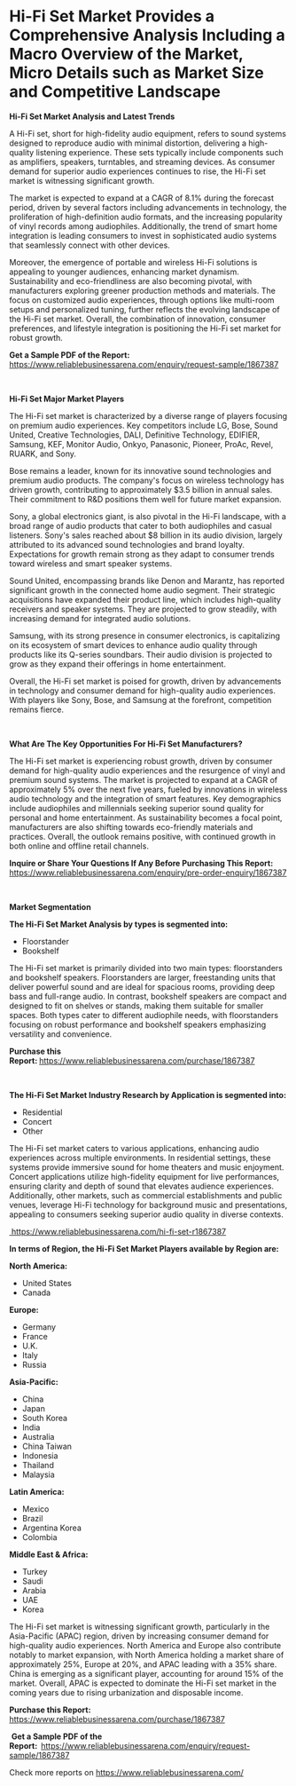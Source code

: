 <p><h1>Hi-Fi Set Market Provides a Comprehensive Analysis Including a Macro Overview of the Market, Micro Details such as Market Size and Competitive Landscape</h1></p><p><strong>Hi-Fi Set Market Analysis and Latest Trends</strong></p>
<p><p>A Hi-Fi set, short for high-fidelity audio equipment, refers to sound systems designed to reproduce audio with minimal distortion, delivering a high-quality listening experience. These sets typically include components such as amplifiers, speakers, turntables, and streaming devices. As consumer demand for superior audio experiences continues to rise, the Hi-Fi set market is witnessing significant growth. </p><p>The market is expected to expand at a CAGR of 8.1% during the forecast period, driven by several factors including advancements in technology, the proliferation of high-definition audio formats, and the increasing popularity of vinyl records among audiophiles. Additionally, the trend of smart home integration is leading consumers to invest in sophisticated audio systems that seamlessly connect with other devices. </p><p>Moreover, the emergence of portable and wireless Hi-Fi solutions is appealing to younger audiences, enhancing market dynamism. Sustainability and eco-friendliness are also becoming pivotal, with manufacturers exploring greener production methods and materials. The focus on customized audio experiences, through options like multi-room setups and personalized tuning, further reflects the evolving landscape of the Hi-Fi set market. Overall, the combination of innovation, consumer preferences, and lifestyle integration is positioning the Hi-Fi set market for robust growth.</p></p>
<p><strong>Get a Sample PDF of the Report:&nbsp;</strong> <a href="https://www.reliablebusinessarena.com/enquiry/request-sample/1867387?utm_campaign=2206&utm_medium=2&utm_source=Github&utm_content=ia&utm_term=05042025&utm_id=hi-fi-set">https://www.reliablebusinessarena.com/enquiry/request-sample/1867387</a></p>
<p>&nbsp;</p>
<p><strong>Hi-Fi Set Major Market Players</strong></p>
<p><p>The Hi-Fi set market is characterized by a diverse range of players focusing on premium audio experiences. Key competitors include LG, Bose, Sound United, Creative Technologies, DALI, Definitive Technology, EDIFIER, Samsung, KEF, Monitor Audio, Onkyo, Panasonic, Pioneer, ProAc, Revel, RUARK, and Sony. </p><p>Bose remains a leader, known for its innovative sound technologies and premium audio products. The company's focus on wireless technology has driven growth, contributing to approximately $3.5 billion in annual sales. Their commitment to R&D positions them well for future market expansion.</p><p>Sony, a global electronics giant, is also pivotal in the Hi-Fi landscape, with a broad range of audio products that cater to both audiophiles and casual listeners. Sony's sales reached about $8 billion in its audio division, largely attributed to its advanced sound technologies and brand loyalty. Expectations for growth remain strong as they adapt to consumer trends toward wireless and smart speaker systems.</p><p>Sound United, encompassing brands like Denon and Marantz, has reported significant growth in the connected home audio segment. Their strategic acquisitions have expanded their product line, which includes high-quality receivers and speaker systems. They are projected to grow steadily, with increasing demand for integrated audio solutions.</p><p>Samsung, with its strong presence in consumer electronics, is capitalizing on its ecosystem of smart devices to enhance audio quality through products like its Q-series soundbars. Their audio division is projected to grow as they expand their offerings in home entertainment.</p><p>Overall, the Hi-Fi set market is poised for growth, driven by advancements in technology and consumer demand for high-quality audio experiences. With players like Sony, Bose, and Samsung at the forefront, competition remains fierce.</p></p>
<p>&nbsp;</p>
<p><strong>What Are The Key Opportunities For Hi-Fi Set Manufacturers?</strong></p>
<p><p>The Hi-Fi set market is experiencing robust growth, driven by consumer demand for high-quality audio experiences and the resurgence of vinyl and premium sound systems. The market is projected to expand at a CAGR of approximately 5% over the next five years, fueled by innovations in wireless audio technology and the integration of smart features. Key demographics include audiophiles and millennials seeking superior sound quality for personal and home entertainment. As sustainability becomes a focal point, manufacturers are also shifting towards eco-friendly materials and practices. Overall, the outlook remains positive, with continued growth in both online and offline retail channels.</p></p>
<p><strong>Inquire or Share Your Questions If Any Before Purchasing This Report:</strong> <a href="https://www.reliablebusinessarena.com/enquiry/pre-order-enquiry/1867387?utm_campaign=2206&utm_medium=2&utm_source=Github&utm_content=ia&utm_term=05042025&utm_id=hi-fi-set">https://www.reliablebusinessarena.com/enquiry/pre-order-enquiry/1867387</a></p>
<p>&nbsp;</p>
<p><strong>Market Segmentation</strong></p>
<p><strong>The Hi-Fi Set Market Analysis by types is segmented into:</strong></p>
<p><ul><li>Floorstander</li><li>Bookshelf</li></ul></p>
<p><p>The Hi-Fi set market is primarily divided into two main types: floorstanders and bookshelf speakers. Floorstanders are larger, freestanding units that deliver powerful sound and are ideal for spacious rooms, providing deep bass and full-range audio. In contrast, bookshelf speakers are compact and designed to fit on shelves or stands, making them suitable for smaller spaces. Both types cater to different audiophile needs, with floorstanders focusing on robust performance and bookshelf speakers emphasizing versatility and convenience.</p></p>
<p><strong>Purchase this Report:&nbsp;</strong><a href="https://www.reliablebusinessarena.com/purchase/1867387?utm_campaign=2206&utm_medium=2&utm_source=Github&utm_content=ia&utm_term=05042025&utm_id=hi-fi-set">https://www.reliablebusinessarena.com/purchase/1867387</a></p>
<p>&nbsp;</p>
<p><strong>The Hi-Fi Set Market Industry Research by Application is segmented into:</strong></p>
<p><ul><li>Residential</li><li>Concert</li><li>Other</li></ul></p>
<p><p>The Hi-Fi set market caters to various applications, enhancing audio experiences across multiple environments. In residential settings, these systems provide immersive sound for home theaters and music enjoyment. Concert applications utilize high-fidelity equipment for live performances, ensuring clarity and depth of sound that elevates audience experiences. Additionally, other markets, such as commercial establishments and public venues, leverage Hi-Fi technology for background music and presentations, appealing to consumers seeking superior audio quality in diverse contexts.</p></p>
<p><a href="https://www.reliablebusinessarena.com/hi-fi-set-r1867387?utm_campaign=2206&utm_medium=2&utm_source=Github&utm_content=ia&utm_term=05042025&utm_id=hi-fi-set">&nbsp;https://www.reliablebusinessarena.com/hi-fi-set-r1867387</a></p>
<p><strong>In terms of Region, the Hi-Fi Set Market Players available by Region are:</strong></p>
<p>
    <p> <strong> North America: </strong>
        <ul>
            <li>United States</li>
            <li>Canada</li>
        </ul>
        </p> 
    <p> <strong> Europe: </strong>
        <ul>
            <li>Germany</li>
            <li>France</li>
            <li>U.K.</li>
            <li>Italy</li>
            <li>Russia</li>
        </ul>
        </p> 
    <p> <strong> Asia-Pacific: </strong>
        <ul>
            <li>China</li>
            <li>Japan</li>
            <li>South Korea</li>
            <li>India</li>
            <li>Australia</li>
            <li>China Taiwan</li>
            <li>Indonesia</li>
            <li>Thailand</li>
            <li>Malaysia</li>
        </ul>
        </p> 
    <p> <strong> Latin America: </strong>
        <ul>
            <li>Mexico</li>
            <li>Brazil</li>
            <li>Argentina Korea</li>
            <li>Colombia</li>
        </ul>
        </p> 
    <p> <strong> Middle East & Africa: </strong>
        <ul>
            <li>Turkey</li>
            <li>Saudi</li>
            <li>Arabia</li>
            <li>UAE</li>
            <li>Korea</li>
        </ul>
    </p>
    </p>
<p><p>The Hi-Fi set market is witnessing significant growth, particularly in the Asia-Pacific (APAC) region, driven by increasing consumer demand for high-quality audio experiences. North America and Europe also contribute notably to market expansion, with North America holding a market share of approximately 25%, Europe at 20%, and APAC leading with a 35% share. China is emerging as a significant player, accounting for around 15% of the market. Overall, APAC is expected to dominate the Hi-Fi set market in the coming years due to rising urbanization and disposable income.</p></p>
<p><strong>Purchase this Report: </strong><a href="https://www.reliablebusinessarena.com/purchase/1867387?utm_campaign=2206&utm_medium=2&utm_source=Github&utm_content=ia&utm_term=05042025&utm_id=hi-fi-set">https://www.reliablebusinessarena.com/purchase/1867387</a></p>
<p>&nbsp;<strong>Get a Sample PDF of the Report:&nbsp;&nbsp;</strong><a href="https://www.reliablebusinessarena.com/enquiry/request-sample/1867387?utm_campaign=2206&utm_medium=2&utm_source=Github&utm_content=ia&utm_term=05042025&utm_id=hi-fi-set">https://www.reliablebusinessarena.com/enquiry/request-sample/1867387</a></p>
<p><strong></strong></p>
<p>Check more reports on <a href="https://www.reliablebusinessarena.com/?utm_campaign=2206&utm_medium=2&utm_source=Github&utm_content=ia&utm_term=05042025&utm_id=hi-fi-set">https://www.reliablebusinessarena.com/</a></p>
